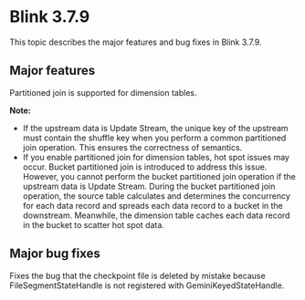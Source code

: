 # Blink 3.7.9

This topic describes the major features and bug fixes in Blink 3.7.9.

## Major features

Partitioned join is supported for dimension tables.

**Note:**

-   If the upstream data is Update Stream, the unique key of the upstream must contain the shuffle key when you perform a common partitioned join operation. This ensures the correctness of semantics.
-   If you enable partitioned join for dimension tables, hot spot issues may occur. Bucket partitioned join is introduced to address this issue. However, you cannot perform the bucket partitioned join operation if the upstream data is Update Stream. During the bucket partitioned join operation, the source table calculates and determines the concurrency for each data record and spreads each data record to a bucket in the downstream. Meanwhile, the dimension table caches each data record in the bucket to scatter hot spot data.

## Major bug fixes

Fixes the bug that the checkpoint file is deleted by mistake because FileSegmentStateHandle is not registered with GeminiKeyedStateHandle.

